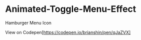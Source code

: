 # Animated-Toggle-Menu-Effect

Hamburger Menu Icon

View on Codepen[https://codepen.io/brianshin/pen/qJaZVX]
